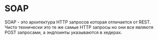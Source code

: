 # SOAP

SOAP - это архитектура HTTP запросов которая отличается от REST. Чисто технически это те же самые HTTP запросы но они все являютя POST запросами, а эндпоинты указываются в хедерах.